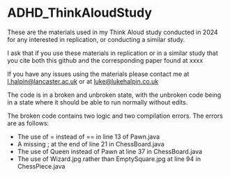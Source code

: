 # ADHD_ThinkAloudStudy
These are the materials used in my Think Aloud study conducted in 2024 for any interested in replication, or conducting a similar study.

I ask that if you use these materials in replication or in a similar study that you cite both this github and the corresponding paper found at xxxx

If you have any issues using the materials please contact me at l.halpin@lancaster.ac.uk or at luke@lukehalpin.co.uk

The code is in a broken and unbroken state, with the unbroken code being in a state where it should be able to run normally without edits. 

The broken code contains two logic and two compilation errors. The errors are as follows:
- The use of = instead of == in line 13 of Pawn.java
- A missing ; at the end of line 21 in ChessBoard.java
- The use of Queen instead of Pawn at line 37 in ChessBoard.java
- The use of Wizard.jpg rather than EmptySquare.jpg at line 94 in ChessPiece.java
